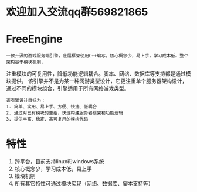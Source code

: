 # 欢迎加入交流qq群569821865

# FreeEngine
    一款开源的游戏服务端引擎，底层框架使用C++编写，核心概念少，易上手，学习成本低。整个架构基于模块机制，
  注重模块的可复用性，降低功能逻辑耦合。脚本、网络、数据库等支持都是通过模块提供。
	  该引擎并不是为某一种网游类型设计，它更注重单个服务器架构设计，通过不同的模块组合，引擎适用于所有网络游戏类型。

	该引擎设计目标为：
	1. 简单、实用、易上手、方便、快捷、低耦合
	2. 通过对已有模块的重组，快速构建服务器框架和功能逻辑
	3. 提供丰富、稳定、高可复用的模块代码

# 特性
  1. 跨平台，目前支持linux和windows系统
  2. 核心概念少，学习成本低，易上手
  3. 模块机制
  4. 所有其它特性可通过模块实现（网络、数据库、脚本支持等）
